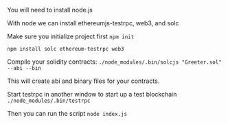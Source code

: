 You will need to install node.js

With node we can install ethereumjs-testrpc, web3, and solc

Make sure you initialize project first
`npm init`

`npm install solc ethereum-testrpc web3`

Compile your solidity contracts:
`./node_modules/.bin/solcjs "Greeter.sol" --abi --bin`

This will create abi and binary files for your contracts.

Start testrpc in another window to start up a test blockchain
`./node_modules/.bin/testrpc`

Then you can run the script `node index.js`